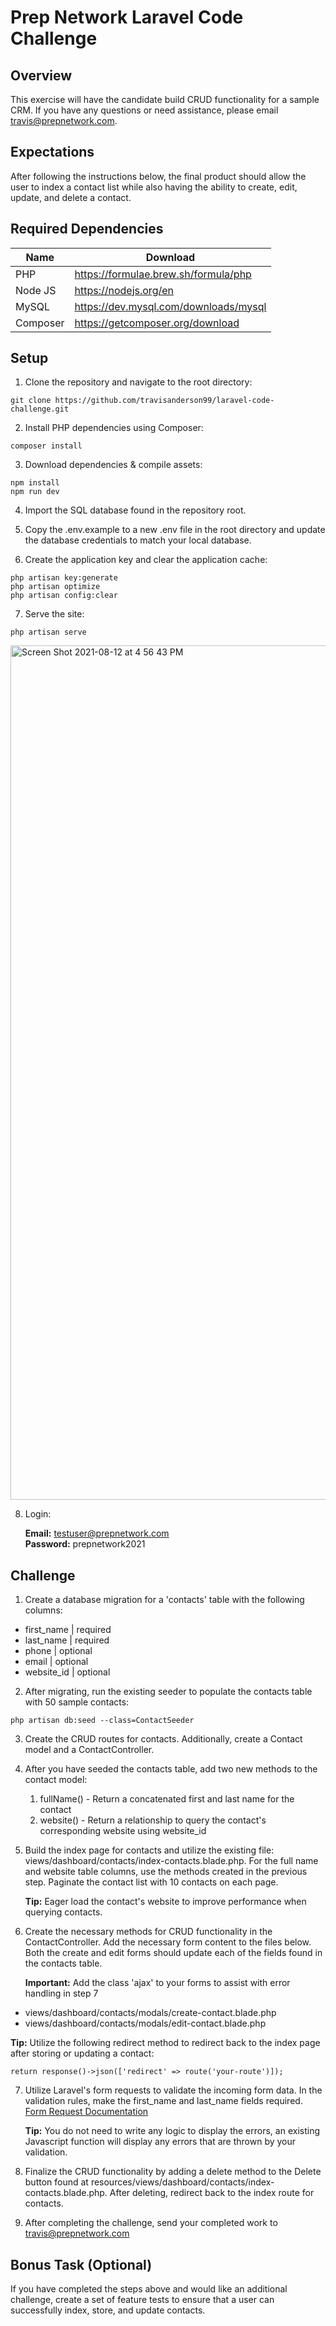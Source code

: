 # Prep Network Laravel Code Challenge

## Overview

This exercise will have the candidate build CRUD functionality for a sample CRM. If you have any questions or need assistance, please email travis@prepnetwork.com.

## Expectations

After following the instructions below, the final product should allow the user to index a contact list while also having the ability to create, edit, update, and delete a contact.

## Required Dependencies

| Name      | Download                                             |
| --------- | ---------------------------------------------------- |
| PHP       | https://formulae.brew.sh/formula/php                 |
| Node JS   | https://nodejs.org/en                                |
| MySQL     | https://dev.mysql.com/downloads/mysql                |
| Composer  | https://getcomposer.org/download                     |

## Setup

1. Clone the repository and navigate to the root directory:

```
git clone https://github.com/travisanderson99/laravel-code-challenge.git
```

2. Install PHP dependencies using Composer:

```
composer install
```

3. Download dependencies & compile assets:

```
npm install
npm run dev
```

4. Import the SQL database found in the repository root.

5. Copy the .env.example to a new .env file in the root directory and update the database credentials to match your local database.

6. Create the application key and clear the application cache:

```
php artisan key:generate
php artisan optimize
php artisan config:clear
```

7. Serve the site:

```
php artisan serve
```

<img width="1367" alt="Screen Shot 2021-08-12 at 4 56 43 PM" src="https://user-images.githubusercontent.com/23561092/129275270-e488fec6-ab7d-4c46-82fd-f77f90ef0f0f.png">

8. Login:

    **Email:** testuser@prepnetwork.com<br />
    **Password:** prepnetwork2021

## Challenge

1. Create a database migration for a 'contacts' table with the following columns:

<ul>
    <li>first_name | required</li>
    <li>last_name | required</li>
    <li>phone | optional</li>
    <li>email | optional</li>
    <li>website_id | optional</li>
</ul>

2. After migrating, run the existing seeder to populate the contacts table with 50 sample contacts:

```
php artisan db:seed --class=ContactSeeder
```

3. Create the CRUD routes for contacts. Additionally, create a Contact model and a ContactController.

4. After you have seeded the contacts table, add two new methods to the contact model:

    <ol>
        <li>fullName() - Return a concatenated first and last name for the contact</li>
        <li>website() - Return a relationship to query the contact's corresponding website using website_id</li>
    </ol>

5. Build the index page for contacts and utilize the existing file: views/dashboard/contacts/index-contacts.blade.php. For the full name and website table columns, use the methods created in the previous step. Paginate the contact list with 10 contacts on each page.

    **Tip:** Eager load the contact's website to improve performance when querying contacts.

6. Create the necessary methods for CRUD functionality in the ContactController. Add the necessary form content to the files below. Both the create and edit forms should update each of the fields found in the contacts table.

    **Important:** Add the class 'ajax' to your forms to assist with error handling in step 7

<ul>
    <li>views/dashboard/contacts/modals/create-contact.blade.php</li>
    <li>views/dashboard/contacts/modals/edit-contact.blade.php</li>
</ul>

**Tip:** Utilize the following redirect method to redirect back to the index page after storing or updating a contact:

```
return response()->json(['redirect' => route('your-route')]);
```

7. Utilize Laravel's form requests to validate the incoming form data. In the validation rules, make the first_name and last_name fields required. [Form Request Documentation](https://laravel.com/docs/8.x/validation#form-request-validation)

    **Tip:** You do not need to write any logic to display the errors, an existing Javascript function will display any errors that are thrown by your validation.

8. Finalize the CRUD functionality by adding a delete method to the Delete button found at resources/views/dashboard/contacts/index-contacts.blade.php. After deleting, redirect back to the index route for contacts.

9. After completing the challenge, send your completed work to travis@prepnetwork.com

## Bonus Task (Optional)

If you have completed the steps above and would like an additional challenge, create a set of feature tests to ensure that a user can successfully index, store, and update contacts.
